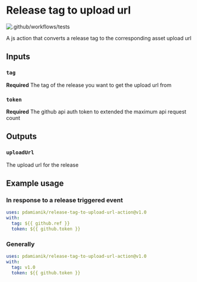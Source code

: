 # Release tag to upload url

![.github/workflows/tests](https://github.com/pdamianik/release-tag-to-upload-url-action/workflows/.github/workflows/test.yml/badge.svg?branch=v1.0.1)

A js action that converts a release tag to the corresponding asset upload url

## Inputs

### `tag`

**Required** The tag of the release you want to get the upload url from

### `token`

**Required** The github api auth token to extended the maximum api request count

## Outputs

### `uploadUrl`

The upload url for the release

## Example usage

### In response to a release triggered event

```yaml
uses: pdamianik/release-tag-to-upload-url-action@v1.0
with:
  tag: ${{ github.ref }}
  token: ${{ github.token }}
```

### Generally 
```yaml
uses: pdamianik/release-tag-to-upload-url-action@v1.0
with:
  tag: v1.0
  token: ${{ github.token }}
```
